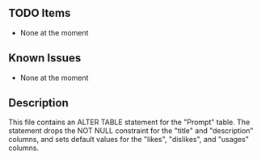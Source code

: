 ## TODO Items
- None at the moment

## Known Issues
- None at the moment

## Description
This file contains an ALTER TABLE statement for the "Prompt" table. The statement drops the NOT NULL constraint for the "title" and "description" columns, and sets default values for the "likes", "dislikes", and "usages" columns.